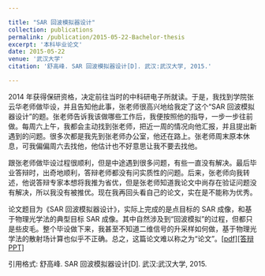 ```yaml
---

title: "SAR 回波模拟器设计"
collection: publications
permalink: /publication/2015-05-22-Bachelor-thesis
excerpt: '本科毕业论文'
date: 2015-05-22
venue: '武汉大学'
citation: '舒高峰. SAR 回波模拟器设计[D]. 武汉:武汉大学, 2015.'

---
```


2014 年获得保研资格，决定前往当时的中科研电子所就读。于是，我找到学院张云华老师做毕设，并且告知他此事，张老师很高兴地给我定了这个“SAR 回波模拟器设计”的题。张老师告诉我该做哪些工作后，我便按照他的指导，一步一步往前做。每周六上午，我都会主动找到张老师，把近一周的情况向他汇报，并且提出新遇到的问题。很多次都是我先到张老师办公室，他还在路上。张老师周末原本休息，可我偏偏周六去找他，他估计也不好意思让我不要去找他。

跟张老师做毕设过程很顺利，但是中途遇到很多问题，有些一直没有解决。最后毕业答辩时，出奇地顺利，答辩老师都没有问实质性的问题。后来，张老师向我转述，他说答辩专家本想将我推为省优，但是张老师知道我论文中尚存在验证问题没有解决，所以我没有被推优。现在我再回头看自己的论文，实在是不能称为优秀。

论文题目为《SAR 回波模拟器设计》，实际上完成的是点目标的 SAR 成像，和基于物理光学法的典型目标 SAR 成像。其中自然涉及到“回波模拟”的过程，但都只是些皮毛。整个毕设做下来，我甚至不知道二维信号的升采样如何做，基于物理光学法的散射场计算也似乎不正确。总之，这篇论文难以称之为“论文”。[\[pdf\]](http://GaofengShu.github.io/files/2015-05-22-SAR回波模拟器设计-本科毕业论文.pdf)[[答辩PPT]](http://GaofengShu.github.io/files/2015-05-22-本科毕业答辩ppt.pdf)

引用格式: 舒高峰. SAR 回波模拟器设计[D]. 武汉:武汉大学, 2015.